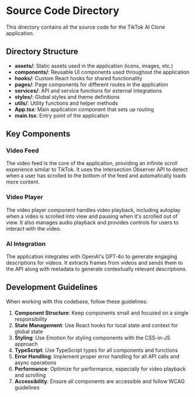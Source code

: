 # Source Code Directory

This directory contains all the source code for the TikTok AI Clone application.

## Directory Structure

- **assets/**: Static assets used in the application (icons, images, etc.)
- **components/**: Reusable UI components used throughout the application
- **hooks/**: Custom React hooks for shared functionality
- **pages/**: Page components for different routes in the application
- **services/**: API and service functions for external integrations
- **styles/**: Global styles and theme definitions
- **utils/**: Utility functions and helper methods
- **App.tsx**: Main application component that sets up routing
- **main.tsx**: Entry point of the application

## Key Components

### Video Feed

The video feed is the core of the application, providing an infinite scroll experience similar to TikTok. It uses the Intersection Observer API to detect when a user has scrolled to the bottom of the feed and automatically loads more content.

### Video Player

The video player component handles video playback, including autoplay when a video is scrolled into view and pausing when it's scrolled out of view. It also manages audio playback and provides controls for users to interact with the video.

### AI Integration

The application integrates with OpenAI's GPT-4o to generate engaging descriptions for videos. It extracts frames from videos and sends them to the API along with metadata to generate contextually relevant descriptions.

## Development Guidelines

When working with this codebase, follow these guidelines:

1. **Component Structure**: Keep components small and focused on a single responsibility
2. **State Management**: Use React hooks for local state and context for global state
3. **Styling**: Use Emotion for styling components with the CSS-in-JS approach
4. **TypeScript**: Use TypeScript types for all components and functions
5. **Error Handling**: Implement proper error handling for all API calls and async operations
6. **Performance**: Optimize for performance, especially for video playback and scrolling
7. **Accessibility**: Ensure all components are accessible and follow WCAG guidelines 